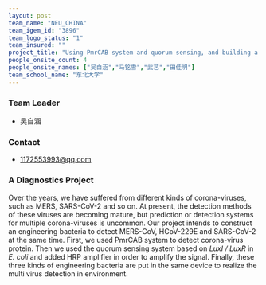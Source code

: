 ```yaml
---
layout: post
team_name: "NEU_CHINA"
team_igem_id: "3896"
team_logo_status: "1"
team_insured: ""
project_title: "Using PmrCAB system and quorum sensing, and building a hardware to achieve multivirus detection"
people_onsite_count: 4
people_onsite_names: ["吴自涵","马铭雪","武艺","田佳明"]
team_school_name: "东北大学"
---
```



### Team Leader
* 吴自涵

### Contact
* 1172553993@qq.com

### A Diagnostics Project

Over the years, we have suffered from different kinds of corona-viruses, such as MERS, SARS-CoV-2 and so on. At present, the detection methods of these viruses are becoming mature, but prediction or detection systems for multiple corona-viruses is uncommon.   Our project intends to construct an engineering bacteria to detect MERS-CoV, HCoV-229E and SARS-CoV-2 at the same time. First, we used PmrCAB system to detect corona-virus protein. Then we used the  quorum sensing system based on *LuxI / LuxR* in *E. coli* and added HRP amplifier in order to amplify the signal. Finally, these three kinds of engineering bacteria are put in the same device to realize the multi virus detection in  environment.
